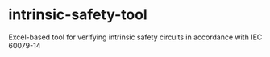 # intrinsic-safety-tool
Excel-based tool for verifying intrinsic safety circuits in accordance with IEC 60079-14
